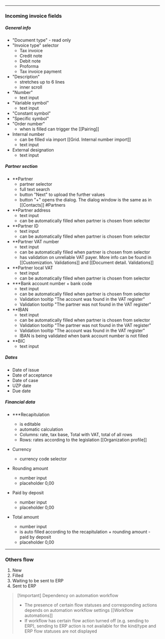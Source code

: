

---

### Incoming invoice fields

##### General info

* "Document type" - read only
* "Invoice type" selector
	* Tax invoice
	* Credit note
	* Debit note
	* Proforma
	* Tax invoice payment
* "Description" 
	* stretches up to 6 lines
	* inner scroll
* "Number"
	* text input
* "Variable symbol"
	* text input
* "Constant symbol"
* "Specific symbol"
* "Order number"
	* when is filled can trigger the [[Pairing]]
* Internal number 
	* can be filled via import [[Grid. Internal number import]]
	* text input 
* External designation
	* text input


##### Partner section

* **Partner
	* partner selector
	* full text search
	* button "Next" to upload the further values
	* button "+" opens the dialog. The dialog window is the same as in [[Contacts]] #Partners
* **Partner address
	* text input
	* can be automatically filled when partner is chosen from selector
* **Partner ID
	* text input
	* can be automatically filled when partner is chosen from selector
* **Partner VAT number
	* text input
	* can be automatically filled when partner is chosen from selector
	* has validation on unreliable VAT payer. More info can be found in [[Customization. Validations]]  and [[Document detail. Validations]]
* **Partner local VAT
	* text input
	* can be automatically filled when partner is chosen from selector
 * ***Bank account number + bank code
	* text input
	* can be automatically filled when partner is chosen from selector
	* Validation tooltip "The account was found in the VAT register"
	* Validation tooltip "The partner was not found in the VAT register" 
* **IBAN
	* text input
	* can be automatically filled when partner is chosen from selector
	* Validation tooltip "The partner was not found in the VAT register"
	* Validation tooltip "The account was found in the VAT register"
	* IBAN is being validated when bank account number is not filled
* **BIC
	* text input


##### Dates

* Date of issue
* Date of acceptance
* Date of case
* UZP date
* Due date

##### Financial data

* ***Recapitulation
	* is editable
	* automatic calculation
	* Columns: rate, tax base, Total with VAT, total of all rows
	* Rows: rates according to the legislation [[Organization profile]]
	
* Currency 
	* currency code selector
* Rounding amount
	* number input
	* placeholder 0,00
* Paid by deposit
	* number input
	* placeholder 0,00
* Total amount
	* number input
	* is auto filled according to the recapitulation + rounding amount - paid by deposit
	* placeholder 0,00

---

### Others flow

1. New
2. Filled
3. Waiting to be sent to ERP
4. Sent to ERP

> [!important] Dependency on automation workflow
> * The presence of certain flow statuses and corresponding actions depends on automation workflow settings [[Workflow automations]]
> * If workflow has certain flow action turned off (e.g. sending to ERP), sending to ERP action is not available for the kind/type and ERP flow statuses are not displayed